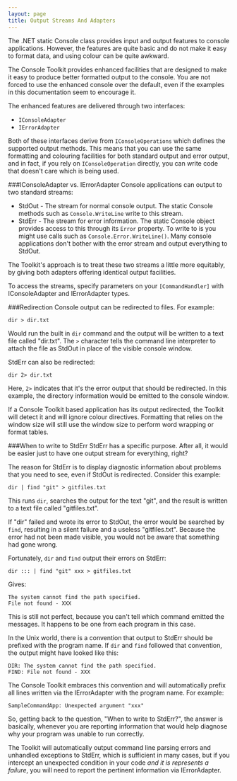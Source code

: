 ```yaml
---
layout: page
title: Output Streams And Adapters
---
```


The .NET static Console class provides input and output features to console applications. However, the features are quite basic and do not make it easy to format data, and using colour can be quite awkward.

The Console Toolkit provides enhanced facilities that are designed to make it easy to produce better formatted output to the console. You are not forced to use the enhanced console over the default, even if the examples in this documentation seem to encourage it.

The enhanced features are delivered through two interfaces:

* ```IConsoleAdapter```
* ```IErrorAdapter```

Both of these interfaces derive from ```IConsoleOperations``` which defines the supported output methods. This means that you can use the same formatting and colouring facilities for both standard output and error output, and in fact, if you rely on ```IConsoleOperation``` directly, you can write code that doesn't care which is being used.

###IConsoleAdapter vs. IErrorAdapter
Console applications can output to two standard streams:

* StdOut - The stream for normal console output. The static Console methods such as ```Console.WriteLine``` write to this stream.
* StdErr - The stream for error information. The static Console object provides access to this through its ```Error``` property. To write to is you might use calls such as ```Console.Error.WriteLine()```. Many console applications don't bother with the error stream and output everything to StdOut.

The Toolkit's approach is to treat these two streams a little more equitably, by giving both adapters offering identical output facilities.

To access the streams, specify parameters on your ```[CommandHandler]``` with IConsoleAdapter and IErrorAdapter types.

###Redirection
Console output can be redirected to files. For example:

```dir > dir.txt```

Would run the built in ```dir``` command and the output will be written to a text file called "dir.txt". The ```>``` character tells the command line interpreter to attach the file as StdOut in place of the visible console window.

StdErr can also be redirected:

```dir 2> dir.txt```

Here, ```2>``` indicates that it's the error output that should be redirected. In this example, the directory information would be emitted to the console window.

If a Console Toolkit based application has its output redirected, the Toolkit will detect it and will ignore colour directives. Formatting that relies on the window size will still use the window size to perform word wrapping or format tables.

###When to write to StdErr
StdErr has a specific purpose. After all, it would be easier just to have one output stream for everything, right?

The reason for StdErr is to display diagnostic information about problems that you need to see, even if StdOut is redirected. Consider this example:

```dir | find "git" > gitfiles.txt```

This runs ```dir```, searches the output for the text "git", and the result is written to a text file called "gitfiles.txt".

If "dir" failed and wrote its error to StdOut, the error would be searched by ```find```, resulting in a silent failure and a useless "gitfiles.txt". Because the error had not been made visible, you would not be aware that something had gone wrong.

Fortunately, ```dir``` and ```find``` output their errors on StdErr:

```dir ::: | find "git" xxx > gitfiles.txt```

Gives:

	The system cannot find the path specified.
	File not found - XXX

This is still not perfect, because you can't tell which command emitted the messages. It happens to be one from each program in this case.

In the Unix world, there is a convention that output to StdErr should be prefixed with the program name. If ```dir``` and ```find``` followed that convention, the output might have looked like this:

	DIR: The system cannot find the path specified.
	FIND: File not found - XXX

The Console Toolkit embraces this convention and will automatically prefix all lines written via the IErrorAdapter with the program name. For example:

```SampleCommandApp: Unexpected argument "xxx"```

So, getting back to the question, "When to write to StdErr?", the answer is basically, whenever you are reporting information that would help diagnose why your program was unable to run correctly.

The Toolkit will automatically output command line parsing errors and unhandled exceptions to StdErr, which is sufficient in many cases, but if you intercept an unexpected condition in your code *and it is represents a failure*, you will need to report the pertinent information via IErrorAdapter.
